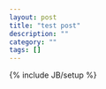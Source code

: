 ```yaml
---
layout: post
title: "test post"
description: ""
category: ""
tags: []
---
```

{% include JB/setup %}
